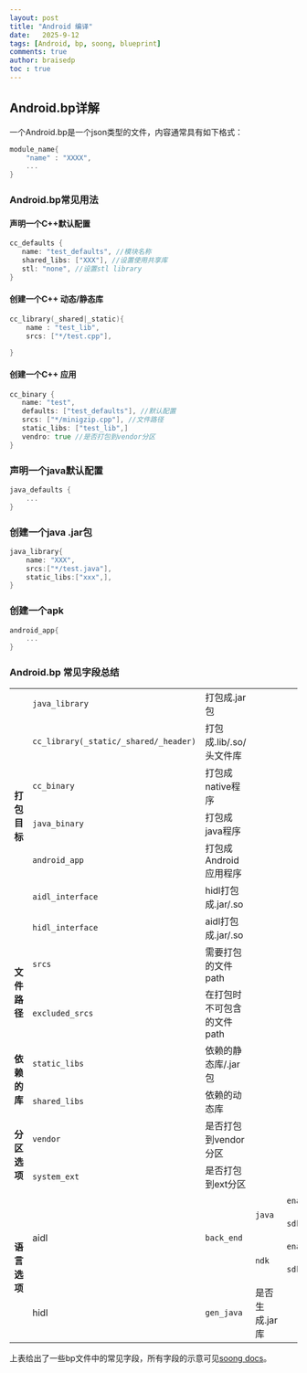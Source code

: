 ```yaml
---
layout: post
title: "Android 编译"
date:   2025-9-12
tags: [Android, bp, soong, blueprint]
comments: true
author: braisedp
toc : true
---
```


<!-- more -->

## Android.bp详解

一个Android.bp是一个json类型的文件，内容通常具有如下格式：
```go
module_name{
    "name" : "XXXX",
    ...
}
```

### Android.bp常见用法

#### 声明一个C++默认配置
```go
cc_defaults {
   name: "test_defaults", //模块名称
   shared_libs: ["XXX"], //设置使用共享库
   stl: "none", //设置stl library
}
```

#### 创建一个C++ 动态/静态库
```go
cc_library(_shared|_static){
    name : "test_lib",
    srcs: ["*/test.cpp"],

}
```

#### 创建一个C++ 应用

```go
cc_binary {
   name: "test",
   defaults: ["test_defaults"], //默认配置
   srcs: ["*/minigzip.cpp"], //文件路径
   static_libs: ["test_lib",]
   vendro: true //是否打包到vendor分区
}
```

### 声明一个java默认配置
```go
java_defaults {
    ...
}
```

### 创建一个java .jar包
```go
java_library{
    name: "XXX",
    srcs:["*/test.java"],
    static_libs:["xxx",],
}
```

### 创建一个apk
```go
android_app{
    ...
}
```

### Android.bp 常见字段总结

<table>
<tr><td rowspan="7" > <b>打包目标</b> </td> <td> <code>java_library</code></td> <td>打包成.jar包</td><td/><td/><td/></tr>
<tr><td> <code>cc_library(_static/_shared/_header)</code> </td><td>打包成.lib/.so/头文件库</td><td/><td/><td/></tr>
<tr><td> <code>cc_binary</code> </td><td>打包成native程序</td><td/><td/><td/></tr>
<tr><td> <code>java_binary</code> </td><td>打包成java程序</td><td/><td/><td/></tr>
<tr><td> <code>android_app</code> </td><td>打包成Android应用程序</td><td/><td/><td/></tr>
<tr><td> <code>aidl_interface</code> </td><td>hidl打包成.jar/.so</td><td/><td/><td/></tr>
<tr><td> <code>hidl_interface</code> </td><td>aidl打包成.jar/.so</td><td/><td/><td/></tr>
<tr><td rowspan="2"> <b>文件路径</b></td><td> <code>srcs</code> </td><td>需要打包的文件path</td><td/><td/><td/></tr>
<tr><td> <code>excluded_srcs</code> </td><td>在打包时不可包含的文件path</td><td/><td/><td/></tr>
<tr><td rowspan="2"> <b>依赖的库</b></td><td> <code>static_libs</code> </td><td>依赖的静态库/.jar包</td><td/><td/><td/></tr>
<tr><td> <code>shared_libs</code> </td><td>依赖的动态库</td><td/><td/><td/></tr>
<tr><td rowspan="2"> <b>分区选项</b></td><td> <code>vendor</code> </td><td>是否打包到vendor分区</td><td/><td/><td/></tr>
<tr><td> <code>system_ext</code> </td><td>是否打包到ext分区</td><td/><td/><td/></tr>
<tr><td rowspan="5"> <b>语言选项</b></td><td rowspan="4"> aidl </td><td rowspan="4"><code>back_end</code> </td><td rowspan = "2"> <code>java</code></td><td><code>enabled</code></td><td>是否开启</td></tr>
<tr><td><code>sdk_version</code></td><td>sdk版本，默认system_current</td></tr>
<tr><td rowspan = "2"> <code>ndk</code></td><td><code>enabled</code></td><td>是否开启</td></tr>
<tr> <td><code>sdk_version</code></td><td>sdk版本，默认current</td></tr>
<tr><td> hidl </td><td><code>gen_java</code> <td>是否生成.jar库</td><td/><td/></tr>
</table>

上表给出了一些bp文件中的常见字段，所有字段的示意可见[soong docs](../files/2025-9-12-android_pack/soong_build.html)。
